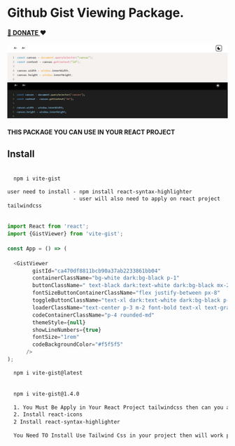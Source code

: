 # Github Gist Viewing Package.

#### [🙏 DONATE ](https://buymeacoffee.com/sagarsuri) ❤️

![Alt text](https://github.com/SagrSuri/vite-gist/raw/main/assets/white.png)
![Alt text](https://github.com/SagrSuri/vite-gist/raw/main/assets/dark.png)

#### THIS PACKAGE YOU CAN USE IN YOUR REACT PROJECT

## Install

```bash
  
  npm i vite-gist

```

```
user need to install - npm install react-syntax-highlighter
                     - user will also need to apply on react project tailwindcss
```

```Javascript

import React from 'react';
import {GistViewer} from 'vite-gist';

const App = () => (
  
  <GistViewer
        gistId="ca470df8811bcb90a37ab2233861bb04"
        containerClassName="bg-white dark:bg-black p-1"
        buttonClassName=" text-black dark:text-white dark:bg-black mx-2 p-1 rounded-md"
        fontSizeButtonContainerClassName="flex justify-between px-8"
        toggleButtonClassName="text-xl dark:text-white dark:bg-black p-1 rounded-md"
        loaderClassName="text-center p-3 m-2 font-bold text-xl text-gray-600 dark:text-white"
        codeContainerClassName="p-4 rounded-md"
        themeStyle={null}
        showLineNumbers={true}
        fontSize="1rem"
        codeBackgroundColor="#f5f5f5"
      />
);

```

```bash
  npm i vite-gist@latest
```

```bash

  npm i vite-gist@1.4.0

```


```bash
  1. You Must Be Apply in Your React Project tailwindcss then can you also handle the design
  2. Install react-icons
  2 Install react-syntax-highlighter
```

```bash
  You Need TO Install Use Tailwind Css in your project then will work properly design 
```
